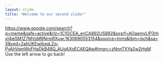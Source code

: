 ```yaml
---
layout: slide
title: "Welcome to our second slide!"
---
```

https://www.google.com/search?q=meme&safe=active&rlz=1C1GCEA_enCA892US892&sxsrf=AOaemvLIP3rhxI4ie5M1Z7MVsM9NrmRXuw:1630690553154&source=lnms&tbm=isch&sa=X&ved=2ahUKEwjbxqLZq-PyAhVqmWoFHaDkB48Q_AUoAXoECAEQAw#imgrc=zNnnTXYa2w2HgM
Use the left arrow to go back!

